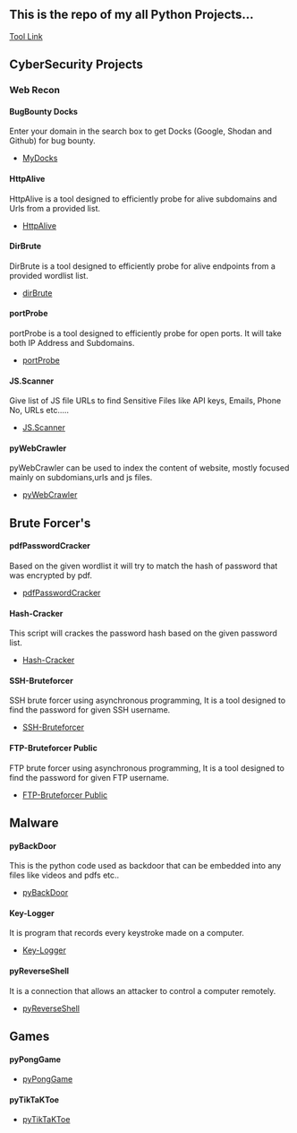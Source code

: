 <h2> This is the repo of my all Python Projects...</h2>

[Tool Link](https://github.com/aashishsec/MyPythonProjects)

<h2>CyberSecurity Projects</h2>
<h3>Web Recon</h3>
<h4>BugBounty Docks</h4>
Enter your domain in the search box to get Docks (Google, Shodan and Github) for bug bounty.
<ul>
  <li><a href="https://github.com/aashishsec/MyDocks" >MyDocks</a></li>
</ul>

<h4>HttpAlive</h4>
HttpAlive is a tool designed to efficiently probe for alive subdomains and Urls from a provided list.
<ul>
  <li><a href="https://github.com/aashishsec/httpAlive" >HttpAlive</a></li>
</ul>

<h4>DirBrute</h4>
DirBrute is a tool designed to efficiently probe for alive endpoints from a provided wordlist list.
<ul>
  <li><a href="https://github.com/aashishsec/dirBrute" >dirBrute</a></li>
</ul>
<h4>portProbe</h4>
portProbe is a tool designed to efficiently probe for open ports. It will take both IP Address and Subdomains.
<ul>
  <li><a href="https://github.com/aashishsec/portProbe" >portProbe</a></li>
</ul>

<h4>JS.Scanner </h4>
Give list of JS file URLs to find Sensitive Files like API keys, Emails, Phone No, URLs etc.....
<ul>
  <li><a href="https://github.com/aashishsec/JS.Scanner" >JS.Scanner</a> </li>
</ul>

<h4>pyWebCrawler</h4>
pyWebCrawler can be used to index the content of website, mostly focused mainly on subdomians,urls and js files.
<ul>
  <li><a href="https://github.com/aashishsec/pyWebCrawler" >pyWebCrawler</a></li>
</ul>
<h2>Brute Forcer's</h2>

<h4>pdfPasswordCracker </h4>
Based on the given wordlist it will try to match the hash of password that was encrypted by pdf.
<ul>
  <li><a href="https://github.com/aashishsec/pdfPasswordCracker" >pdfPasswordCracker </a></li>
</ul>
<h4>Hash-Cracker </h4>
This script will crackes the password hash based on the given password list.
<ul>
  <li><a href="https://github.com/aashishsec/Hash-Cracker" >Hash-Cracker </a></li>
</ul>
<h4>SSH-Bruteforcer </h4>
SSH brute forcer using asynchronous programming, It is a tool designed to find the password for given SSH username.
<ul>
  <li><a href="https://github.com/aashishsec/SSH-Bruteforcer" >SSH-Bruteforcer </a></li>
</ul>
<h4>FTP-Bruteforcer Public</h4>
FTP brute forcer using asynchronous programming, It is a tool designed to find the password for given FTP username.
<ul>
  <li><a href="https://github.com/aashishsec/FTP-Bruteforcer" >FTP-Bruteforcer Public</a></li>
</ul>

<h2> Malware </h2>
<h4>pyBackDoor</h4>
This is the python code used as backdoor that can be embedded into any files like videos and pdfs etc..
<ul>
  <li><a href="https://github.com/aashishsec/pyBackDoor" >pyBackDoor</a></li>
</ul>
<h4>Key-Logger</h4>
It is program that records every keystroke made on a computer. 
<ul>
  <li><a href="https://github.com/aashishsec/Key-Logger" >Key-Logger</a></li>
</ul>
<h4>pyReverseShell</h4>
It  is a connection that allows an attacker to control a computer remotely. 
<ul>
  <li><a href="https://github.com/aashishsec/pyReverseShell" >pyReverseShell</a></li>
</ul>
<h2>Games</h2>
<h4>pyPongGame</h4>

<ul>
  <li><a href="https://github.com/aashishsec/pyPongGame" >pyPongGame</a></li>
</ul>
<h4>pyTikTaKToe</h4>
<ul>
  <li><a href="https://github.com/aashishsec/pyTikTaKToe" >pyTikTaKToe</a></li>
</ul>
